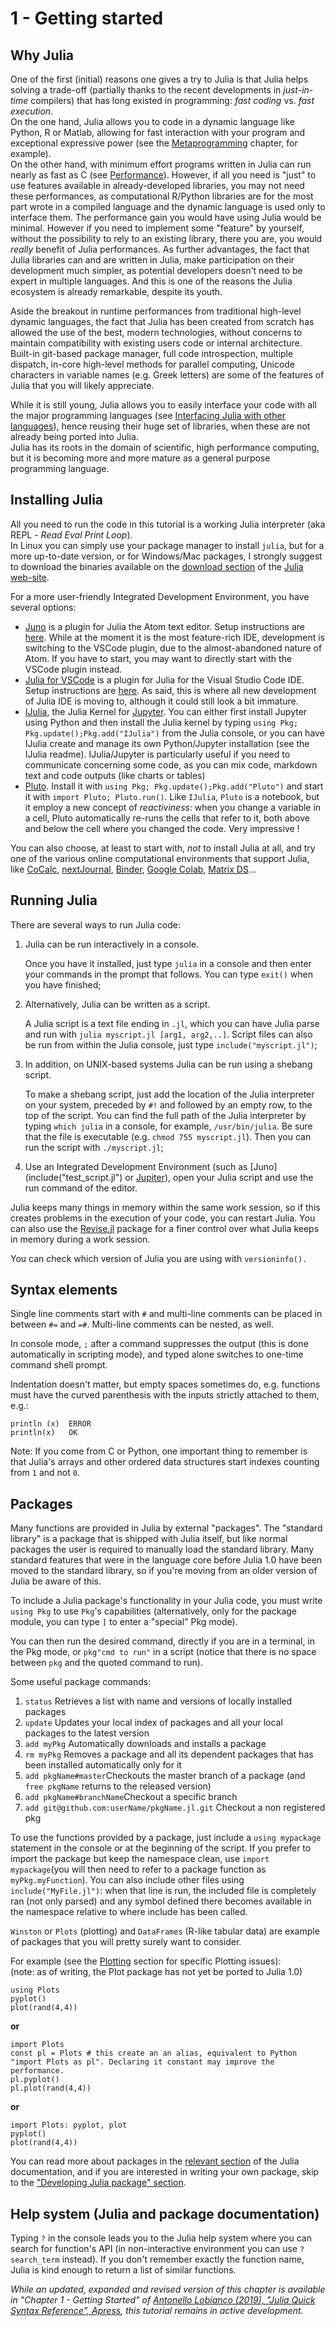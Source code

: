 # 1 - Getting started

## Why Julia

One of the first (initial) reasons one gives a try to Julia is that Julia helps solving a trade-off \(partially thanks to the recent developments in _just-in-time_ compilers\) that has long existed in programming: _fast coding_ vs. _fast execution_.  
On the one hand, Julia allows you to code in a dynamic language like Python, R or Matlab, allowing for fast interaction with your program and exceptional expressive power \(see the [Metaprogramming](metaprogramming.md) chapter, for example\).  
On the other hand, with minimum effort programs written in Julia can run nearly as fast as C \(see [Performance](performance.md)\).
However, if all you need is "just" to use features available in already-developed libraries, you may not need these performances, as computational R/Python libraries are for the most part wrote in a compiled language and the dynamic language is used only to interface them. The performance gain you would have using Julia would be minimal. However if you need to implement some "feature" by yourself, without the possibility to rely to an existing library, there you are, you would _really_ benefit of Julia performances. As further advantages, the fact that Julia libraries can and are written in Julia, make participation on their development much simpler, as potential developers doesn't need to be expert in multiple languages. And this is one of the reasons the Julia ecosystem is already remarkable, despite its youth.

Aside the breakout in runtime performances from traditional high-level dynamic languages, the fact that Julia has been created from scratch has allowed the use of the best, modern technologies, without concerns to maintain compatibility with existing users code or internal architecture. Built-in git-based package manager, full code introspection, multiple dispatch, in-core high-level methods for parallel computing, Unicode characters in variable names (e.g. Greek letters) are some of the features of Julia that you will likely appreciate.

While it is still young, Julia allows you to easily interface your code with all the major programming languages \(see [Interfacing Julia with other languages](interfacing-julia-with-other-languages.md)\), hence reusing their huge set of libraries, when these are not already being ported into Julia.  
Julia has its roots in the domain of scientific, high performance computing, but it is becoming more and more mature as a general purpose programming language.

## Installing Julia

All you need to run the code in this tutorial is a working Julia interpreter \(aka REPL - _Read Eval Print Loop_\).  
In Linux you can simply use your package manager to install `julia`, but for a more up-to-date version, or for Windows/Mac packages, I strongly suggest to download the binaries available on the [download section](http://julialang.org/downloads/) of the [Julia web-site](http://julialang.org).

For a more user-friendly Integrated Development Environment, you have several options:

* [Juno](http://junolab.org/) is a plugin for Julia the Atom text editor. Setup instructions are [here](http://docs.junolab.org/latest/man/installation/#Installation-Instructions). While at the moment it is the most feature-rich IDE, development is switching to the VSCode plugin, due to the almost-abandoned nature of Atom. If you have to start, you may want to directly start with the VSCode plugin instead.
* [Julia for VSCode](https://www.julia-vscode.org/) is a plugin for Julia for the Visual Studio Code IDE. Setup instructions are [here](https://www.julia-vscode.org/docs/dev/gettingstarted/#Installation-and-Configuration-1). As said, this is where all new development of Julia IDE is moving to, although it could still look a bit immature.
* [IJulia](https://github.com/JuliaLang/IJulia.jl), the Julia Kernel for [Jupyter](http://jupyter.org/). You can either first install Jupyter using Python and then install the Julia kernel by typing `using Pkg; Pkg.update();Pkg.add("IJulia")` from the Julia console, or you can have IJulia create and manage its own Python/Jupyter installation (see the IJulia readme). IJulia/Jupyter is particularly useful if you need to communicate concerning some code, as you can mix code, markdown text and code outputs (like charts or tables)
* [Pluto](https://github.com/fonsp/Pluto.jl). Install it with `using Pkg; Pkg.update();Pkg.add("Pluto")` and start it with `import Pluto; Pluto.run()`. Like `IJulia`, `Pluto` is a notebook, but it employ a new concept of _reactiviness_: when you change a variable in a cell, Pluto automatically re-runs the cells that refer to it, both above and below the cell where you changed the code. Very impressive !

You can also choose, at least to start with, _not_ to install Julia at all, and try one of the various online computational environments that support Julia, like  [CoCalc](https://cocalc.com/doc/software-julia.html), [nextJournal](https://nextjournal.com), [Binder](https://mybinder.org), [Google Colab](https://colab.research.google.com/github/ageron/julia_notebooks/blob/master/Julia_Colab_Notebook_Template.ipynb), [Matrix DS](https://matrixds.com/platform/)...

## Running Julia

There are several ways to run Julia code:

1. Julia can be run interactively in a console.

   Once you have it installed, just type `julia` in a console and then enter your commands in the prompt that follows. You can  type `exit()` when you have finished;

2. Alternatively, Julia can be written as a script.

   A Julia script is a text file ending in `.jl`, which you can have Julia parse and run with `julia myscript.jl [arg1, arg2,..]`.
   Script files can also  be run from within the Julia console, just type `include("myscript.jl")`;

4. In addition, on UNIX-based systems Julia can be run using a shebang script.

   To make a shebang script, just add the location of the Julia interpreter on your system, preceded by `#!` and followed by an empty row, to the top of the script. You can find the full path of the Julia interpreter by typing `which julia` in a console, for example, `/usr/bin/julia`. Be sure that the file is executable \(e.g. `chmod 755 myscript.jl`\). Then you can run the script with `./myscript.jl`;

5. Use an Integrated Development Environment \(such as \[Juno\]\(include\("test\_script.jl"\) or [Jupiter](http://jupyter.org/)\), open your Julia script and use the run command of the editor.

Julia keeps many things in memory within the same work session, so if this creates problems in the execution of your code, you can restart Julia. You can also use the [Revise.jl](https://github.com/timholy/Revise.jl) package for a finer control over what Julia keeps in memory during a work session.

You can check which version of Julia you are using with `versioninfo().`

## Syntax elements

Single line comments start with `#` and multi-line comments can be placed in between `#=` and `=#`. Multi-line comments can be nested, as well.

In console mode, `;` after a command suppresses the output \(this is done automatically in scripting mode\), and typed alone switches to one-time command shell prompt.

Indentation doesn't matter, but empty spaces sometimes do, e.g. functions must have the curved parenthesis with the inputs strictly attached to them, e.g.:

```text
println (x)  ERROR  
println(x)   OK
```

Note: If you come from C or Python, one important thing to remember is that Julia's arrays and other ordered data structures start indexes counting from `1` and not `0`.

## Packages

Many functions are provided in Julia by external "packages". The "standard library" is a package that is shipped with Julia itself, but like normal packages the user is required to manually load the standard library. Many standard features that were in the language core before Julia 1.0 have been moved to the standard library, so if you're moving from an older version of Julia be aware of this.

To include a Julia package's functionality in your Julia code, you must write `using Pkg` to use `Pkg`'s capabilities \(alternatively, only for the package module, you can type `]` to enter a "special" Pkg mode\).

You can then run the desired command, directly if you are in a terminal, in the Pkg mode, or `pkg"cmd to run"` in a script \(notice that there is no space between `pkg` and the quoted command to run\).

Some useful package commands:

1. `status` Retrieves a list with name and versions of locally installed packages
2. `update` Updates your local index of packages and all your local packages to the latest version
3. `add myPkg` Automatically downloads and installs a package
4. `rm myPkg` Removes a package and all its dependent packages that has been installed automatically only for it
5. `add pkgName#master`Checkouts the master branch of a package \(and `free pkgName` returns to the released version\)
6. `add pkgName#branchName`Checkout a specific branch
7. `add git@github.com:userName/pkgName.jl.git` Checkout a non registered pkg

To use the functions provided by a package, just include a `using mypackage` statement in the console or at the beginning of the script. If you prefer to import the package but keep the namespace clean, use `import mypackage`\(you will then need to refer to a package function as `myPkg.myFunction`\). You can also include other files using `include("MyFile.jl")`: when that line is run, the included file is completely ran \(not only parsed\) and any symbol defined there becomes available in the namespace relative to where include has been called.

`Winston` or `Plots` \(plotting\) and `DataFrames` \(R-like tabular data\) are example of packages that you will pretty surely want to consider.

For example \(see the [Plotting](../useful-packages/plotting.md) section for specific Plotting issues\):  
\(note: as of writing, the Plot package has not yet be ported to Julia 1.0\)

```text
using Plots
pyplot()
plot(rand(4,4))
```

**or**

```text
import Plots
const pl = Plots # this create an an alias, equivalent to Python "import Plots as pl". Declaring it constant may improve the performance.
pl.pyplot()
pl.plot(rand(4,4))
```

**or**

```text
import Plots: pyplot, plot
pyplot()
plot(rand(4,4))
```

You can read more about packages  in the [relevant section](https://docs.julialang.org/en/stable/manual/packages) of the Julia documentation, and if you are interested in writing your own package, skip to the ["Developing Julia package" section](11-developing-julia-packages.md).

## Help system \(Julia and package documentation\)

Typing `?` in the console leads you to the Julia help system where you can search for function's API \(in non-interactive environment you can use `?search_term` instead\). If you don't remember exactly the function name, Julia is kind enough to return a list of similar functions.


_While an updated, expanded and revised version of this chapter is available in "Chapter 1 - Getting Started" of [Antonello Lobianco (2019), "Julia Quick Syntax Reference", Apress](https://julia-book.com), this tutorial remains in active development._
